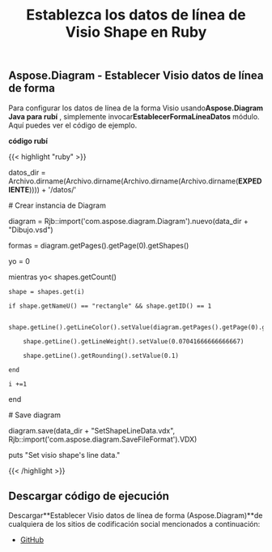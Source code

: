 ﻿---
title: Establezca los datos de línea de Visio Shape en Ruby
type: docs
weight: 140
url: /es/java/set-visio-shape-s-line-data-in-ruby/
---
## **Aspose.Diagram - Establecer Visio datos de línea de forma**
 Para configurar los datos de línea de la forma Visio usando**Aspose.Diagram Java para rubí** , simplemente invocar**EstablecerFormaLíneaDatos** módulo. Aquí puedes ver el código de ejemplo.

**código rubí**

{{< highlight "ruby" >}}

 datos_dir = Archivo.dirname(Archivo.dirname(Archivo.dirname(Archivo.dirname(__EXPEDIENTE__)))) + '/datos/'

\# Crear instancia de Diagram

diagram = Rjb::import('com.aspose.diagram.Diagram').nuevo(data_dir + "Dibujo.vsd")

formas = diagram.getPages().getPage(0).getShapes()

yo = 0

 mientras yo< shapes.getCount()

    shape = shapes.get(i)

    if shape.getNameU() == "rectangle" && shape.getID() == 1

        shape.getLine().getLineColor().setValue(diagram.getPages().getPage(0).getShapes().getShape(1).getFill().getFillForegnd().getValue())

        shape.getLine().getLineWeight().setValue(0.07041666666666667)

        shape.getLine().getRounding().setValue(0.1)

    end

    i +=1

end

\# Save diagram

diagram.save(data_dir + "SetShapeLineData.vdx", Rjb::import('com.aspose.diagram.SaveFileFormat').VDX)

puts "Set visio shape's line data."

{{< /highlight >}}
## **Descargar código de ejecución**
 Descargar**Establecer Visio datos de línea de forma (Aspose.Diagram)**de cualquiera de los sitios de codificación social mencionados a continuación:

- [GitHub](https://github.com/asposediagram/Aspose.Diagram-for-Java/blob/master/Plugins/Aspose_Diagram_Java_for_Ruby/lib/asposediagramjava/Shapes/setshapelinedata.rb)
